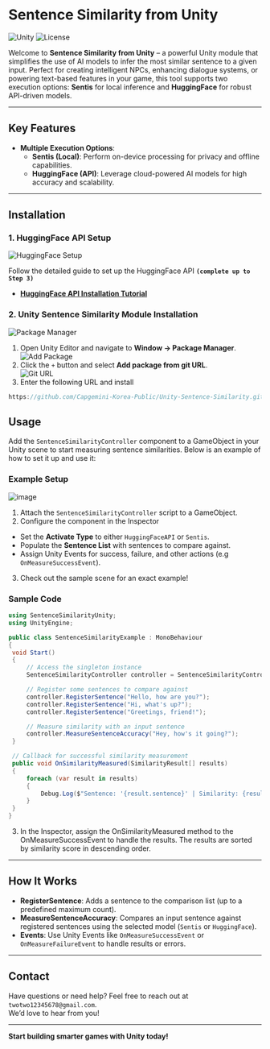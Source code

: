 # Sentence Similarity from Unity

![Unity](https://img.shields.io/badge/Unity-2023.2+-black.svg?style=flat&logo=unity) ![License](https://img.shields.io/badge/License-MIT-blue.svg?style=flat) 

Welcome to **Sentence Similarity from Unity** – a powerful Unity module that simplifies the use of AI models to infer the most similar sentence to a given input. Perfect for creating intelligent NPCs, enhancing dialogue systems, or powering text-based features in your game, this tool supports two execution options: **Sentis** for local inference and **HuggingFace** for robust API-driven models.

---

## Key Features

- **Multiple Execution Options**: 
  - **Sentis (Local)**: Perform on-device processing for privacy and offline capabilities.
  - **HuggingFace (API)**: Leverage cloud-powered AI models for high accuracy and scalability.

---

## Installation

### 1. HuggingFace API Setup
![HuggingFace Setup](https://github.com/user-attachments/assets/f5dabc08-fc79-402b-9c64-3d868e290b9b)

Follow the detailed guide to set up the HuggingFace API **`(complete up to Step 3)`**
- **[HuggingFace API Installation Tutorial](https://thomassimonini.substack.com/p/building-a-smart-robot-ai-using-hugging)**

### 2. Unity Sentence Similarity Module Installation
![Package Manager](https://github.com/user-attachments/assets/ea7df365-e492-4732-8934-eba837176f73)

1. Open Unity Editor and navigate to **Window → Package Manager**.  
   ![Add Package](https://github.com/user-attachments/assets/a5769f40-dd93-4753-9806-14bc72f9a7f7)  
2. Click the `+` button and select **Add package from git URL**.  
   ![Git URL](https://github.com/user-attachments/assets/85bb23e0-784b-4619-aa43-5ce684187198)  
3. Enter the following URL and install
```csharp
https://github.com/Capgemini-Korea-Public/Unity-Sentence-Similarity.git
```
## Usage

Add the `SentenceSimilarityController` component to a GameObject in your Unity scene to start measuring sentence similarities. Below is an example of how to set it up and use it:

### Example Setup
![image](https://github.com/user-attachments/assets/e0a8a4d3-5788-4af3-9dd6-5d432fbf1e5c)

1. Attach the `SentenceSimilarityController` script to a GameObject.
2. Configure the component in the Inspector
- Set the **Activate Type** to either `HuggingFaceAPI` or `Sentis`.
- Populate the **Sentence List** with sentences to compare against.
- Assign Unity Events for success, failure, and other actions (e.g `OnMeasureSuccessEvent`).
3. Check out the sample scene for an exact example!

### Sample Code
```csharp
using SentenceSimilarityUnity;
using UnityEngine;

public class SentenceSimilarityExample : MonoBehaviour
{
 void Start()
 {
     // Access the singleton instance
     SentenceSimilarityController controller = SentenceSimilarityController.Instance;

     // Register some sentences to compare against
     controller.RegisterSentence("Hello, how are you?");
     controller.RegisterSentence("Hi, what's up?");
     controller.RegisterSentence("Greetings, friend!");

     // Measure similarity with an input sentence
     controller.MeasureSentenceAccuracy("Hey, how's it going?");
 }

 // Callback for successful similarity measurement
 public void OnSimilarityMeasured(SimilarityResult[] results)
 {
     foreach (var result in results)
     {
         Debug.Log($"Sentence: '{result.sentence}' | Similarity: {result.accuracy}");
     }
 }
}
```

3. In the Inspector, assign the OnSimilarityMeasured method to the OnMeasureSuccessEvent to handle the results. The results are sorted by similarity score in descending order.

---

## How It Works

- **RegisterSentence**: Adds a sentence to the comparison list (up to a predefined maximum count).
- **MeasureSentenceAccuracy**: Compares an input sentence against registered sentences using the selected model (`Sentis` or `HuggingFace`).
- **Events**: Use Unity Events like `OnMeasureSuccessEvent` or `OnMeasureFailureEvent` to handle results or errors.

---

## Contact
Have questions or need help? Feel free to reach out at `twotwo12345678@gmail.com`. <br/>
We’d love to hear from you!

---
**Start building smarter games with Unity today!**
